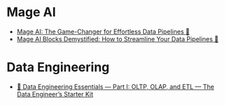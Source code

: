 # Mage AI  

- [Mage AI: The Game-Changer for Effortless Data Pipelines 🚀](https://medium.com/@hanifa.elahi/mage-ai-the-future-of-data-pipelines-a-game-changer-for-data-teams-b71bc322a4e0)
- [Mage AI Blocks Demystified: How to Streamline Your Data Pipelines 🚀](https://medium.com/@hanifa.elahi/understanding-blocks-in-mage-ai-a-modular-approach-to-data-pipelines-4e2c585fe5fd)

# Data Engineering 

- [🚀 Data Engineering Essentials — Part I: OLTP, OLAP, and ETL — The Data Engineer’s Starter Kit](https://medium.com/@hanifa.elahi/data-engineering-essentials-part-i-oltp-olap-and-etl-the-data-engineers-starter-kit-c821c7206b16)
